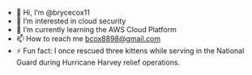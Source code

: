 - 👋 Hi, I’m @brycecox11
- 👀 I’m interested in cloud security
- 🌱 I’m currently learning the AWS Cloud Platform
- 📫 How to reach me bcox8898@gmail.com
- ⚡ Fun fact: I once rescued three kittens while serving in the National Guard during Hurricane Harvey relief operations.
